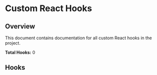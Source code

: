 # Custom React Hooks

## Overview

This document contains documentation for all custom React hooks in the project.

**Total Hooks:** 0

## Hooks



